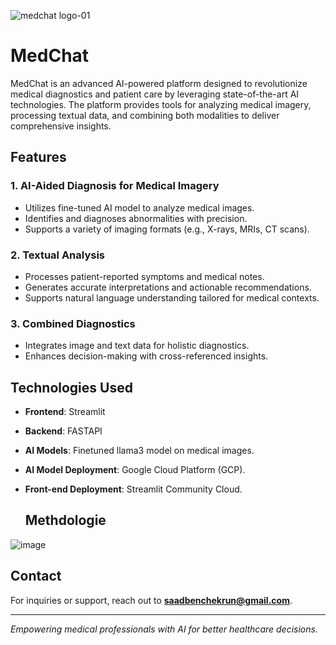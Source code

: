 ![medchat logo-01](https://github.com/user-attachments/assets/f82af732-6f62-42d7-ac2e-de7cc87f8498)

# MedChat

MedChat is an advanced AI-powered platform designed to revolutionize medical diagnostics and patient care by leveraging state-of-the-art AI technologies. The platform provides tools for analyzing medical imagery, processing textual data, and combining both modalities to deliver comprehensive insights.

## Features

### 1. **AI-Aided Diagnosis for Medical Imagery**
- Utilizes fine-tuned AI model to analyze medical images.
- Identifies and diagnoses abnormalities with precision.
- Supports a variety of imaging formats (e.g., X-rays, MRIs, CT scans).

### 2. **Textual Analysis**
- Processes patient-reported symptoms and medical notes.
- Generates accurate interpretations and actionable recommendations.
- Supports natural language understanding tailored for medical contexts.

### 3. **Combined Diagnostics**
- Integrates image and text data for holistic diagnostics.
- Enhances decision-making with cross-referenced insights.

## Technologies Used

- **Frontend**: Streamlit
- **Backend**: FASTAPI
- **AI Models**: Finetuned llama3 model on medical images.
- **AI Model Deployment**: Google Cloud Platform (GCP).
- **Front-end Deployment**: Streamlit Community Cloud.

  ## Methdologie

![image](https://github.com/user-attachments/assets/6f13abc2-a30e-4aa9-a930-be34959c529f)



## Contact

For inquiries or support, reach out to **[saadbenchekrun@gmail.com](mailto:your-email@example.com)**.

---

*Empowering medical professionals with AI for better healthcare decisions.*

